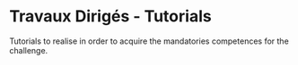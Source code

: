 # Travaux Dirigés - Tutorials

Tutorials to realise in order to acquire the mandatories competences for the challenge.
